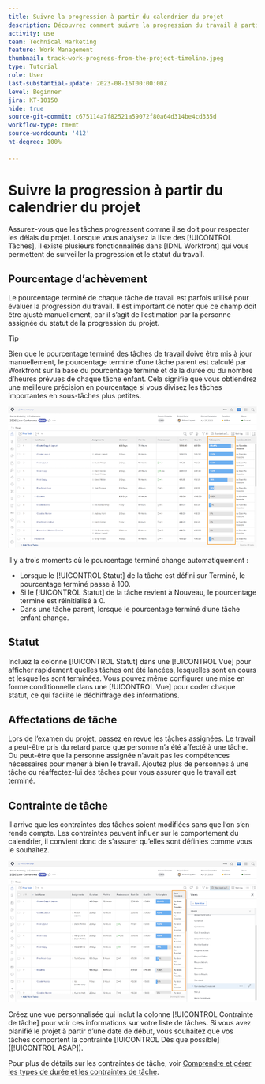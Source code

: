 ```yaml
---
title: Suivre la progression à partir du calendrier du projet
description: Découvrez comment suivre la progression du travail à partir du calendrier du projet dans  [!DNL  Workfront]  en utilisant le pourcentage terminé, le statut, les affectations ou les contraintes.
activity: use
team: Technical Marketing
feature: Work Management
thumbnail: track-work-progress-from-the-project-timeline.jpeg
type: Tutorial
role: User
last-substantial-update: 2023-08-16T00:00:00Z
level: Beginner
jira: KT-10150
hide: true
source-git-commit: c675114a7f82521a59072f80a64d314be4cd335d
workflow-type: tm+mt
source-wordcount: '412'
ht-degree: 100%

---
```


# Suivre la progression à partir du calendrier du projet

Assurez-vous que les tâches progressent comme il se doit pour respecter les délais du projet. Lorsque vous analysez la liste des [!UICONTROL Tâches], il existe plusieurs fonctionnalités dans [!DNL  Workfront] qui vous permettent de surveiller la progression et le statut du travail.

## Pourcentage d’achèvement

Le pourcentage terminé de chaque tâche de travail est parfois utilisé pour évaluer la progression du travail. Il est important de noter que ce champ doit être ajusté manuellement, car il s’agit de l’estimation par la personne assignée du statut de la progression du projet.

>[!TIP]
>
>Bien que le pourcentage terminé des tâches de travail doive être mis à jour manuellement, le pourcentage terminé d’une tâche parent est calculé par Workfront sur la base du pourcentage terminé et de la durée ou du nombre d’heures prévues de chaque tâche enfant. Cela signifie que vous obtiendrez une meilleure précision en pourcentage si vous divisez les tâches importantes en sous-tâches plus petites.


![Liste des tâches du projet présentant une colonne [!UICONTROL Pourcentage terminé].](assets/planner-fund-task-percent-complete.png)

Il y a trois moments où le pourcentage terminé change automatiquement :

* Lorsque le [!UICONTROL Statut] de la tâche est défini sur Terminé, le pourcentage terminé passe à 100.
* Si le [!UICONTROL Statut] de la tâche revient à Nouveau, le pourcentage terminé est réinitialisé à 0.
* Dans une tâche parent, lorsque le pourcentage terminé d’une tâche enfant change.

## Statut

Incluez la colonne [!UICONTROL Statut] dans une [!UICONTROL Vue] pour afficher rapidement quelles tâches ont été lancées, lesquelles sont en cours et lesquelles sont terminées. Vous pouvez même configurer une mise en forme conditionnelle dans une [!UICONTROL Vue] pour coder chaque statut, ce qui facilite le déchiffrage des informations.

## Affectations de tâche

Lors de l’examen du projet, passez en revue les tâches assignées. Le travail a peut-être pris du retard parce que personne n’a été affecté à une tâche. Ou peut-être que la personne assignée n’avait pas les compétences nécessaires pour mener à bien le travail. Ajoutez plus de personnes à une tâche ou réaffectez-lui des tâches pour vous assurer que le travail est terminé.

## Contrainte de tâche

Il arrive que les contraintes des tâches soient modifiées sans que l’on s’en rende compte. Les contraintes peuvent influer sur le comportement du calendrier, il convient donc de s’assurer qu’elles sont définies comme vous le souhaitez.

![Liste des tâches du projet présentant la colonne de contrainte de tâche](assets/planner-fund-task-constraint.png)

Créez une vue personnalisée qui inclut la colonne [!UICONTROL Contrainte de tâche] pour voir ces informations sur votre liste de tâches. Si vous avez planifié le projet à partir d’une date de début, vous souhaitez que vos tâches comportent la contrainte [!UICONTROL Dès que possible] ([!UICONTROL ASAP]).

Pour plus de détails sur les contraintes de tâche, voir [Comprendre et gérer les types de durée et les contraintes de tâche](https://experienceleague.adobe.com/docs/workfront-learn/tutorials-workfront/manage-work/intermediate-projects/understand-and-manage-duration-types-and-task-constraints.html?lang=fr).
